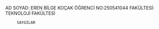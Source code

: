 AD SOYAD: EREN BİLGE KOÇAK
ÖĞRENCİ NO:250541044
FAKÜLTESİ: TEKNOLOJİ FAKÜLTESİ 


         SAYGILAR
